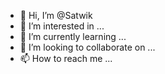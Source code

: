 - :wave: Hi, I’m @Satwik
- :eyes: I’m interested in ...
- :seedling: I’m currently learning ...
- 💞️ I’m looking to collaborate on ...
- :mailbox: How to reach me ...

